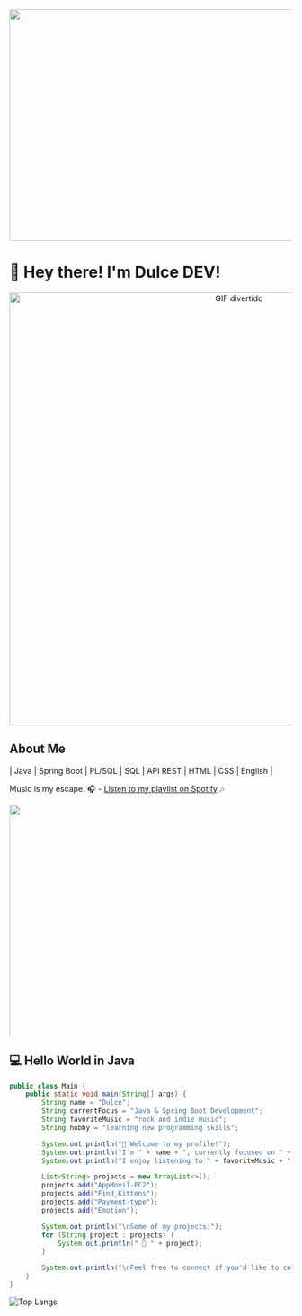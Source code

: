 <img src="https://i.giphy.com/media/v1.Y2lkPTc5MGI3NjExOTRsc3NoNmNoMXo2MWc5b3d3amNrejJpcGxrM2tyb3NlcTJpanNhMyZlcD12MV9pbnRlcm5hbF9naWZfYnlfaWQmY3Q9Zw/KpACNEh8jXK2Q/giphy.gif" width="1045" height="412" />

# 👋 Hey there! I'm Dulce DEV!

<div align="center">
  <img src="https://i.giphy.com/media/v1.Y2lkPTc5MGI3NjExdGw1cGd4MmwzenZ3enV0M2NmajRqc2VlNG1ocXBmdjg4cWVtYjBsNyZlcD12MV9pbnRlcm5hbF9naWZfYnlfaWQmY3Q9Zw/26DMYM4S4RytWCoQU/giphy-downsized.gif" alt="GIF divertido" alt="GIF divertido" width="801" height="771"/>
</div>

## About Me

| Java | Spring Boot | PL/SQL | SQL | API REST | HTML | CSS | English |

Music is my escape. 🎧 -  [Listen to my playlist on Spotify](https://open.spotify.com/playlist/3XJ2HdMQ3K1hONtlkRRYyg?utm_source=generator) 🎶

<img src="https://i.giphy.com/media/v1.Y2lkPTc5MGI3NjExYnI0ZnAxZDY0OHp1ZzhraW11dmNvMjJydm0wazRlaGZ2Zmw4Njk3byZlcD12MV9pbnRlcm5hbF9naWZfYnlfaWQmY3Q9dg/tdDByjqJsARvQvCPqq/giphy.gif" width="1045" height="412" />

## 💻 Hello World in Java

```java
public class Main {
    public static void main(String[] args) {
        String name = "Dulce";
        String currentFocus = "Java & Spring Boot Development";
        String favoriteMusic = "rock and indie music";
        String hobby = "learning new programming skills";

        System.out.println("👋 Welcome to my profile!");
        System.out.println("I'm " + name + ", currently focused on " + currentFocus + ".");
        System.out.println("I enjoy listening to " + favoriteMusic + " and " + hobby + ".");

        List<String> projects = new ArrayList<>();
        projects.add("AppMovil-PC2");
        projects.add("Find_Kittens");
        projects.add("Payment-type");
        projects.add("Emotion");

        System.out.println("\nSome of my projects:");
        for (String project : projects) {
            System.out.println(" 🍵 " + project);
        }

        System.out.println("\nFeel free to connect if you'd like to collaborate or just talk about tech!");
    }
}
```
![Top Langs](https://github-readme-stats.vercel.app/api/top-langs/?username=Dulcedr2651340&layout=compact&theme=radical&card_width=500)



